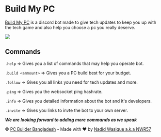 # Build My PC

[Build My PC](https://build-my-pc.pcbbd.repl.co) is a discord bot made to give tech updates to keep you up with the tech game and also help you choose a pc you really deserve. 

<a href="https://discord.gg/A4AaAAcZ5B"><img src="https://img.shields.io/discord/781592241633493003?color=%235865F2&label=Join%20our%20discord%20server&logo=discord&logoColor=white&style=for-the-badge"/></a>

## Commands
`.help` => Gives you a list of commands that may help you operate bot.

`.build <ammount>` => Gives you a PC build best for your budget.

`.follow` => Gives you all links you need for tech updates and more.

`.ping` => Gives you the websocket ping hashrate.

`.info` => Gives you detailed information about the bot and it's developers.

`.invite` => Gives you links to invte the bot to your own server.


***We are looking forward to adding more commands as we speak***


© [PC Builder Bangladesh](https://www.pcbuilderbd.com) - Made with ❤️ by [Nadid Wasique a.k.a NWR57](https://github.com/NWR57)